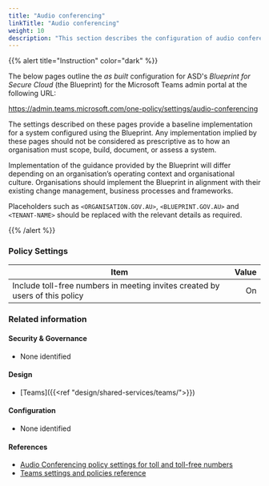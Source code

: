 ```yaml
---
title: "Audio conferencing"
linkTitle: "Audio conferencing"
weight: 10
description: "This section describes the configuration of audio conferencing settings within Microsoft Teams associated with systems built according to guidance in ASD's Blueprint for Secure Cloud."
---
```


{{% alert title="Instruction" color="dark" %}}

The below pages outline the *as built* configuration for ASD's *Blueprint for Secure Cloud* (the Blueprint) for the Microsoft Teams admin portal at the following URL:

<https://admin.teams.microsoft.com/one-policy/settings/audio-conferencing>

The settings described on these pages provide a baseline implementation for a system configured using the Blueprint. Any implementation implied by these pages should not be considered as prescriptive as to how an organisation must scope, build, document, or assess a system.

Implementation of the guidance provided by the Blueprint will differ depending on an organisation’s operating context and organisational culture. Organisations should implement the Blueprint in alignment with their existing change management, business processes and frameworks.

Placeholders such as `<ORGANISATION.GOV.AU>`, `<BLUEPRINT.GOV.AU>` and `<TENANT-NAME>` should be replaced with the relevant details as required.

{{% /alert %}}

### Policy Settings

| Item                                                                         | Value |
| ---------------------------------------------------------------------------- | ----: |
| Include toll-free numbers in meeting invites created by users of this policy |    On |

### Related information

#### Security & Governance

* None identified
  
#### Design

* [Teams]({{<ref "design/shared-services/teams/">}})
  
#### Configuration

* None identified

#### References

* [Audio Conferencing policy settings for toll and toll-free numbers](https://learn.microsoft.com/en-au/microsoftteams/audio-conferencing-toll-free-numbers-policy)
* [Teams settings and policies reference](https://learn.microsoft.com/en-au/microsoftteams/settings-policies-reference)
